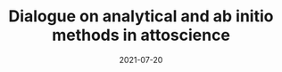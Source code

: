 ---
title: "Dialogue on analytical and ab initio methods in attoscience"
collection: publications
permalink: " /publication/2021-07-20-Dialogue on analytical and ab initio methods in attoscience"
date: 2021-07-20
venue: 'Eur. Phys. J. D'
paperurl: 'https://epjd.epj.org/articles/epjd/abs/2021/07/10053_2021_Article_207/10053_2021_Article_207.html'
citation: 'Gregory S. J. Armstrong, Margarita A. Khokhlova, Marie Labeye, Andrew S. Maxwell, Emilio Pisanty and Marco Ruberti, Eur. Phys. J. D 75: 209 (2021)'
---